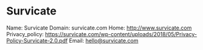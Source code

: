 
# Survicate

Name: Survicate
Domain: survicate.com
Home: http://www.survicate.com
Privacy_policy: https://survicate.com/wp-content/uploads/2018/05/Privacy-Policy-Survicate-2.0.pdf
Email: hello@survicate.com
